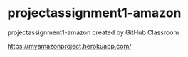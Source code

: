 # projectassignment1-amazon
projectassignment1-amazon created by GitHub Classroom

https://myamazonproject.herokuapp.com/
